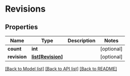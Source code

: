 # Revisions

## Properties
Name | Type | Description | Notes
------------ | ------------- | ------------- | -------------
**count** | **int** |  | [optional] 
**revision** | [**list[Revision]**](Revision.md) |  | [optional] 

[[Back to Model list]](../README.md#documentation-for-models) [[Back to API list]](../README.md#documentation-for-api-endpoints) [[Back to README]](../README.md)


